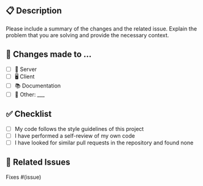 ## 📋 Description

Please include a summary of the changes and the related issue. Explain the problem that you are solving and provide the
necessary context.

## 🚀 Changes made to ...

- [ ] 🔧 Server
- [ ] 🖥️ Client
- [ ] 📚 Documentation
- [ ] 🔄 Other: ___

## ✅ Checklist

- [ ] My code follows the style guidelines of this project
- [ ] I have performed a self-review of my own code
- [ ] I have looked for similar pull requests in the repository and found none

## 🔗 Related Issues <!-- If there are any related issues, please link them here. -->

Fixes #(issue)
